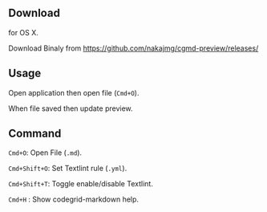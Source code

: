 ## Download

for OS X.

Download Binaly from https://github.com/nakajmg/cgmd-preview/releases/

## Usage

Open application then open file (`Cmd+O`).

When file saved then update preview.

## Command

`Cmd+O`: Open File (`.md`).

`Cmd+Shift+O`: Set Textlint rule (`.yml`).

`Cmd+Shift+T`: Toggle enable/disable Textlint.

`Cmd+H` : Show codegrid-markdown help.
